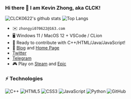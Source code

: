 ### Hi there 👋 I am Kevin Zhong, aka CLCK!

![CLCK0622's github stats](https://readme-stats.clckblog.space/api?username=CLCK0622&theme=buefy&count_private=true&show_icons=true&card_width=500)
![Top Langs](https://readme-stats.clckblog.space/api/top-langs/?username=CLCK0622&langs_count=8&theme=buefy&custom_title=Kevin%20Zhong's%20Most%20Used%20Languages&layout=compact&card_width=450)

* ✉️ `zhongyi070622@163.com`
* 🖥 Windows 11 / MacOS 12 + VSCode / CLion
* 🔨 Ready to contribute with C++/HTML/Java/JavaScript!
* 📝 [Blog](https://pages.clckblog.space) and [Home Page](https://www.clckblog.space)
* [Twitter](https://twitter.com/KevinZh19316459)
* [Telegram](https://t.me/CLCK0622)
* 🎮 Play on [Steam](https://steamcommunity.com/id/zhongyi070622/) and [Epic](https://store.epicgames.com/zh-CN/u/3e733c852de04da686cca0abf85adda7)

### ⚡ Technologies

![C++](https://img.shields.io/badge/-C++-00599C?style=flat-square&logo=c)
![HTML5](https://img.shields.io/badge/-HTML5-E34F26?style=flat-square&logo=html5&logoColor=white)
![CSS3](https://img.shields.io/badge/-CSS3-1572B6?style=flat-square&logo=css3)
![JavaScript](https://img.shields.io/badge/-JavaScript-black?style=flat-square&logo=javascript)
![Python](https://img.shields.io/badge/-Python-black?style=flat-square&logo=Python)
![GitHub](https://img.shields.io/badge/-GitHub-181717?style=flat-square&logo=github)
